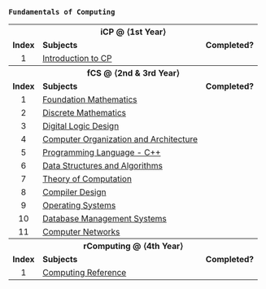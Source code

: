 ### `Fundamentals of Computing`

<table>
<tbody>
  <tr>
    <th colspan="3">iCP @ ⟨1st Year⟩</th>
  </tr>
  <tr>
      <td align="center"><b>Index</b></td>
      <td><b>Subjects</b></td>
      <td align="center"><b>Completed?</b></td>
  </tr>
  <tr>
    <td align="center">1</td>
    <td><a href="https://usaco.guide/" target="_blank" rel="noopener noreferrer">Introduction to CP</a></td>
    <td align="center"></td>
  </tr>
    <tr></tr>
  <tr>
    <th colspan="3">fCS @ ⟨2nd &amp; 3rd Year⟩</th>
  </tr>
  <tr>
      <td align="center"><b>Index</b></td>
      <td><b>Subjects</b></td>
      <td align="center"><b>Completed?</b></td>
  </tr>
  <tr>
    <td align="center">1</td>
    <td><a href="https://www.vitalsource.com/products/foundation-maths-anthony-croft-robert-davison-v9781292289731" target="_blank" rel="noopener noreferrer">Foundation Mathematics</a></td>
    <td align="center"></td>
  </tr>
  <tr>
    <td align="center">2</td>
    <td><a href="https://www.vitalsource.com/products/mathematics-a-discrete-introduction-edward-a-scheinerman-v9781285402062" target="_blank" rel="noopener noreferrer">Discrete Mathematics</a></td>
    <td align="center"></td>
  </tr>
  <tr>
    <td align="center">3</td>
    <td><a href="https://www.vitalsource.com/products/digital-logic-design-holdsworth-brian-woods-v9780750645829" target="_blank" rel="noopener noreferrer">Digital Logic Design</a></td>
    <td align="center"></td>
  </tr>
  <tr>
    <td align="center">4</td>
    <td><a href="https://www.vitalsource.com/products/computer-organization-ghosh-v9789353164294" target="_blank" rel="noopener noreferrer">Computer Organization and Architecture</a></td>
    <td align="center"></td>
  </tr>
  <tr>
    <td align="center">5</td>
    <td><a href="https://www.vitalsource.com/products/introduction-to-c-george-s-tselikis-v9781000635744" target="_blank" rel="noopener noreferrer">Programming Language - C++</a></td>
    <td align="center"></td>
  </tr>
  <tr>
    <td align="center">6</td>
    <td><a href="https://india.oup.com/product/design-and-analysis-of-algorithms-9780198093695" target="_blank" rel="noopener noreferrer">Data Structures and Algorithms</a></td>
    <td align="center"></td>
  </tr>
  <tr>
    <td align="center">7</td>
    <td><a href="https://www.vitalsource.com/products/introduction-to-the-theory-of-computation-michael-sipser-v9781285401065" target="_blank" rel="noopener noreferrer">Theory of Computation</a></td>
    <td align="center"></td>
  </tr>
  <tr>
    <td align="center">8</td>
    <td><a href="https://www.vitalsource.com/products/principles-of-compiler-design-v-raghavan-v9781259081408" target="_blank" rel="noopener noreferrer">Compiler Design</a></td>
    <td align="center"></td>
  </tr>
  <tr>
    <td align="center">9</td>
    <td><a href="https://www.vitalsource.com/products/understanding-operating-systems-ann-mchoes-ida-m-flynn-v9781337517539" target="_blank" rel="noopener noreferrer">Operating Systems</a></td>
    <td align="center"></td>
  </tr>
  <tr>
    <td align="center">10</td>
    <td><a href="https://www.vitalsource.com/products/introduction-to-database-management-mark-l-gillenson-v9780470460399" target="_blank" rel="noopener noreferrer">Database Management Systems</a></td>
    <td align="center"></td>
  </tr>
  <tr>
    <td align="center">11</td>
    <td><a href="https://www.vitalsource.com/products/computer-networks-and-internets-douglas-e-comer-v9780133589139" target="_blank" rel="noopener noreferrer">Computer Networks</a></td>
    <td align="center"></td>
  </tr>
    <tr></tr>
  <tr>
    <th colspan="3">rComputing @ ⟨4th Year⟩</th>
  </tr>
  <tr>
      <td align="center"><b>Index</b></td>
      <td><b>Subjects</b></td>
      <td align="center"><b>Completed?</b></td>
  </tr>
  <tr>
    <td align="center">1</td>
    <td><a href="https://www.vitalsource.com/products/computing-handbook-v9781439898451" target="_blank" rel="noopener noreferrer">Computing Reference</a></td>
    <td align="center"></td>
  </tr>
</tbody>
</table>
